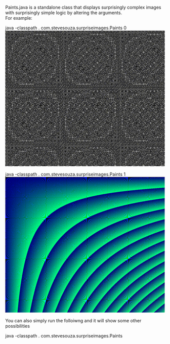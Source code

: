 Paints.java is a standalone class that displays 
surprisingly complex images with surprisingly simple logic by altering the arguments.  
For example:

java -classpath .  com.stevesouza.surpriseimages.Paints 0
![Example4](https://github.com/stevensouza/periodicity/blob/master/0.png)

java -classpath .  com.stevesouza.surpriseimages.Paints 1
![Example5](https://github.com/stevensouza/periodicity/blob/master/1.png)

You can also simply run the folloiwng and it will show some other possibilities

java -classpath .  com.stevesouza.surpriseimages.Paints 


